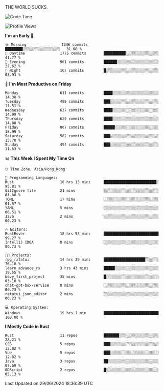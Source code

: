 THE WORLD SUCKS.

<!--START_SECTION:waka-->
![Code Time](http://img.shields.io/badge/Code%20Time-249%20hrs%2055%20mins-blue)

![Profile Views](http://img.shields.io/badge/Profile%20Views-0-blue)

**I'm an Early 🐤** 

```text
🌞 Morning                1346 commits        ████████░░░░░░░░░░░░░░░░░   31.68 % 
🌆 Daytime                1775 commits        ██████████░░░░░░░░░░░░░░░   41.77 % 
🌃 Evening                961 commits         ██████░░░░░░░░░░░░░░░░░░░   22.62 % 
🌙 Night                  167 commits         █░░░░░░░░░░░░░░░░░░░░░░░░   03.93 % 
```
📅 **I'm Most Productive on Friday** 

```text
Monday                   611 commits         ████░░░░░░░░░░░░░░░░░░░░░   14.38 % 
Tuesday                  489 commits         ███░░░░░░░░░░░░░░░░░░░░░░   11.51 % 
Wednesday                637 commits         ████░░░░░░░░░░░░░░░░░░░░░   14.99 % 
Thursday                 629 commits         ████░░░░░░░░░░░░░░░░░░░░░   14.80 % 
Friday                   807 commits         █████░░░░░░░░░░░░░░░░░░░░   18.99 % 
Saturday                 582 commits         ███░░░░░░░░░░░░░░░░░░░░░░   13.70 % 
Sunday                   494 commits         ███░░░░░░░░░░░░░░░░░░░░░░   11.63 % 
```


📊 **This Week I Spent My Time On** 

```text
🕑︎ Time Zone: Asia/Hong_Kong

💬 Programming Languages: 
Rust                     18 hrs 13 mins      ████████████████████████░   95.81 % 
GitIgnore file           21 mins             ░░░░░░░░░░░░░░░░░░░░░░░░░   01.88 % 
TOML                     17 mins             ░░░░░░░░░░░░░░░░░░░░░░░░░   01.57 % 
YAML                     5 mins              ░░░░░░░░░░░░░░░░░░░░░░░░░   00.51 % 
Java                     2 mins              ░░░░░░░░░░░░░░░░░░░░░░░░░   00.23 % 

🔥 Editors: 
RustRover                18 hrs 53 mins      █████████████████████████   99.27 % 
IntelliJ IDEA            8 mins              ░░░░░░░░░░░░░░░░░░░░░░░░░   00.73 % 

🐱‍💻 Projects: 
rpg_ratatui              14 hrs 29 mins      ███████████████████░░░░░░   76.18 % 
learn_advance_rs         3 hrs 43 mins       █████░░░░░░░░░░░░░░░░░░░░   19.55 % 
bevy_first_project       35 mins             █░░░░░░░░░░░░░░░░░░░░░░░░   03.10 % 
chat-gpt-box-service     8 mins              ░░░░░░░░░░░░░░░░░░░░░░░░░   00.73 % 
ratatui_json_editor      2 mins              ░░░░░░░░░░░░░░░░░░░░░░░░░   00.23 % 

💻 Operating System: 
Windows                  19 hrs 1 min        █████████████████████████   100.00 % 
```

**I Mostly Code in Rust** 

```text
Rust                     11 repos            ███████░░░░░░░░░░░░░░░░░░   28.21 % 
CSS                      5 repos             ███░░░░░░░░░░░░░░░░░░░░░░   12.82 % 
Vue                      5 repos             ███░░░░░░░░░░░░░░░░░░░░░░   12.82 % 
Java                     3 repos             ██░░░░░░░░░░░░░░░░░░░░░░░   07.69 % 
GDScript                 2 repos             █░░░░░░░░░░░░░░░░░░░░░░░░   05.13 % 
```




 Last Updated on 29/06/2024 18:36:39 UTC
<!--END_SECTION:waka-->
